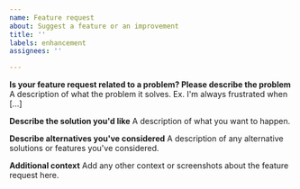 ```yaml
---
name: Feature request
about: Suggest a feature or an improvement
title: ''
labels: enhancement
assignees: ''

---
```


**Is your feature request related to a problem? Please describe the problem**
A description of what the problem it solves. Ex. I'm always frustrated when [...]

**Describe the solution you'd like**
A description of what you want to happen.

**Describe alternatives you've considered**
A description of any alternative solutions or features you've considered.

**Additional context**
Add any other context or screenshots about the feature request here.
